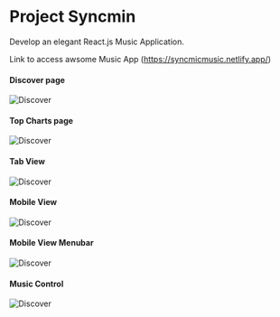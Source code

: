 # Project Syncmin

Develop an elegant React.js Music Application.

Link to access awsome Music App (https://syncmicmusic.netlify.app/)

#### Discover page

![Discover](https://res.cloudinary.com/dehubjbqm/image/upload/v1710480787/Screenshot_9_a8u84t.png)

#### Top Charts page

![Discover](https://res.cloudinary.com/dehubjbqm/image/upload/v1710480789/Screenshot_10_eazgql.png)

#### Tab View

![Discover](https://res.cloudinary.com/dehubjbqm/image/upload/v1710480786/Screenshot_11_fbyjjx.png)

#### Mobile View

![Discover](https://res.cloudinary.com/dehubjbqm/image/upload/v1710480784/Screenshot_12_iwewm8.png)

#### Mobile View Menubar

![Discover](https://res.cloudinary.com/dehubjbqm/image/upload/v1710480786/Screenshot_13_gudjs2.png)

#### Music Control

![Discover](https://res.cloudinary.com/dehubjbqm/image/upload/v1710480786/Screenshot_2024-03-15_105127_ksdksh.png)
